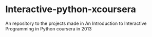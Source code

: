 Interactive-python-xcoursera
============================

An repository to the projects made in An Introduction to Interactive Programming in Python  coursera in 2013
